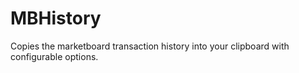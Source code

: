# MBHistory

Copies the marketboard transaction history into your clipboard with configurable options.

